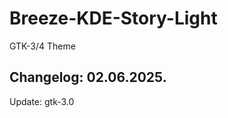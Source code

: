 # Breeze-KDE-Story-Light
GTK-3/4 Theme

Changelog: 02.06.2025.
-----------------------

Update: gtk-3.0
